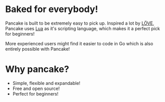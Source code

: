 # Baked for everybody!

Pancake is built to be extremely easy to pick up. Inspired a lot by [LÖVE](https://love2d.org/), Pancake uses [Lua](https://www.lua.org/) as it's scripting language, which makes it a perfect pick for beginners!

More experienced users might find it easier to code in Go which is also entirely possible with Pancake!

# Why pancake?

* Simple, flexible and expandable!
* Free and open source!
* Perfect for beginners!

